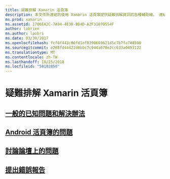 ```yaml
---
title: 疑難排解 Xamarin 活頁簿
description: 本文件所連結的使用 Xamarin 活頁簿提供疑難排解資訊的各種輔助線。 連結的內容將討論一般的已知的問題，問題與 Android 的活頁簿，並提供與支援相關的資源。
ms.prod: xamarin
ms.assetid: 1706EA2C-7A94-4E30-BD4D-A2F31070554F
author: lobrien
ms.author: laobri
ms.date: 03/30/2017
ms.openlocfilehash: fcf6f443c86fd1ef0390669621d5c7b7fa748500
ms.sourcegitcommit: e268fd44422d0bbc7c944a678e2cc633a0493122
ms.translationtype: MT
ms.contentlocale: zh-TW
ms.lasthandoff: 10/25/2018
ms.locfileid: "50102850"
---
```

# <a name="troubleshooting-xamarin-workbooks"></a>疑難排解 Xamarin 活頁簿

## <a name="general-known-issues--workaroundsgeneralmd"></a>[一般的已知問題和解決辦法](general.md)

## <a name="issues-with-android-workbooksandroidmd"></a>[Android 活頁簿的問題](android.md)

## <a name="discuss-issues-on-the-forumsforums"></a>[討論論壇上的問題][forums]

## <a name="file-a-bug-reporttoolsworkbooksinstallmdreporting-bugs"></a>[提出錯誤報告](~/tools/workbooks/install.md#reporting-bugs)

[forums]: https://forums.xamarin.com/categories/inspector
